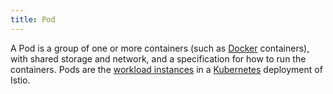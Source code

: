 ```yaml
---
title: Pod
---
```

A Pod is a group of one or more containers (such as [Docker](https://www.docker.com/) containers),
with shared storage and network, and a specification for how to run the containers.
Pods are the [workload instances](#workload-instance) in a
[Kubernetes](https://kubernetes.io/docs/concepts/workloads/pods/pod-overview/) deployment of Istio.
